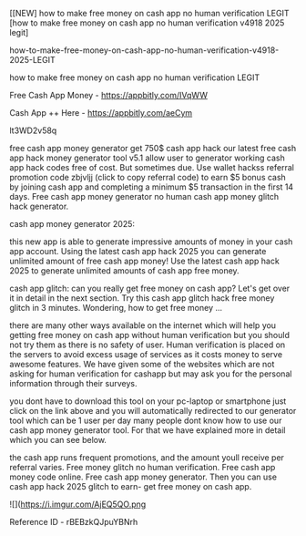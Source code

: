 [[NEW] how to make free money on cash app no human verification LEGIT [how to make free money on cash app no human verification v4918 2025 legit]

how-to-make-free-money-on-cash-app-no-human-verification-v4918-2025-LEGIT

how to make free money on cash app no human verification LEGIT

Free Cash App Money -  https://appbitly.com/IVqWW


Cash App ++ Here - https://appbitly.com/aeCym


lt3WD2v58q

free cash app money generator get 750$ cash app hack our latest free cash app hack money generator tool v5.1 allow user to generator working cash app hack codes free of cost. But sometimes due. Use wallet hackss referral promotion code zbjvljj (click to copy referral code) to earn $5 bonus cash by joining cash app and completing a minimum $5 transaction in the first 14 days. Free cash app money generator no human cash app money glitch hack generator.

cash app money generator 2025:

this new app is able to generate impressive amounts of money in your cash app account. Using the latest cash app hack 2025 you can generate unlimited amount of free cash app money! Use the latest cash app hack 2025 to generate unlimited amounts of cash app free money.

cash app glitch: can you really get free money on cash app? Let's get over it in detail in the next section. Try this cash app glitch hack free money glitch in 3 minutes. Wondering, how to get free money ...

there are many other ways available on the internet which will help you getting free money on cash app without human verification but you should not try them as there is no safety of user. Human verification is placed on the servers to avoid excess usage of services as it costs money to serve awesome features. We have given some of the websites which are not asking for human verification for cashapp but may ask you for the personal information through their surveys.

you dont have to download this tool on your pc-laptop or smartphone just click on the link above and you will automatically redirected to our generator tool which can be 1 user per day many people dont know how to use our cash app money generator tool. For that we have explained more in detail which you can see below.

the cash app runs frequent promotions, and the amount youll receive per referral varies. Free money glitch no human verification. Free cash app money code online. Free cash app money generator. Then you can use cash app hack 2025 glitch to earn- get free money on cash app.

![](https://i.imgur.com/AjEQ5QO.png

Reference ID - rBEBzkQJpuYBNrh